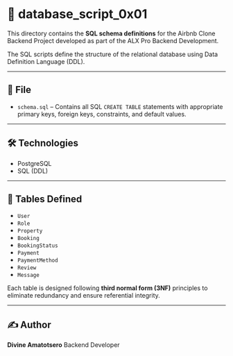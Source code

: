 # 📁 database\_script\_0x01

This directory contains the **SQL schema definitions** for the Airbnb Clone Backend Project developed as part of the ALX Pro Backend Development.

The SQL scripts define the structure of the relational database using Data Definition Language (DDL).

---

## 📄 File

* `schema.sql` – Contains all SQL `CREATE TABLE` statements with appropriate primary keys, foreign keys, constraints, and default values.

---

## 🛠️ Technologies

* PostgreSQL
* SQL (DDL)

---

## 🧱 Tables Defined

* `User`
* `Role`
* `Property`
* `Booking`
* `BookingStatus`
* `Payment`
* `PaymentMethod`
* `Review`
* `Message`

Each table is designed following **third normal form (3NF)** principles to eliminate redundancy and ensure referential integrity.

---

## ✍️ Author

**Divine Amatotsero**
Backend Developer